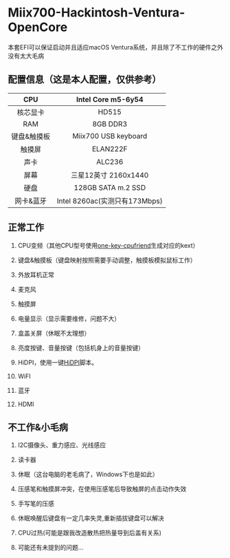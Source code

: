 # Miix700-Hackintosh-Ventura-OpenCore

本套EFI可以保证启动并且适应macOS Ventura系统，并且除了不工作的硬件之外没有太大毛病

## 配置信息（这是本人配置，仅供参考）

| CPU    | Intel Core m5-6y54                       |
|:------:|:----------------------------------------:|
| 核芯显卡   | HD515                                    |
| RAM    | 8GB DDR3                                 |
| 键盘&触摸板 | Miix700 USB keyboard                     |
| 触摸屏    | ELAN222F                                 |
| 声卡     | ALC236                                   |
| 屏幕     | 三星12英寸 2160x1440                      |
| 硬盘     | 128GB SATA m.2 SSD                       |
| 网卡&蓝牙  | Intel 8260ac(实测只有173Mbps)           |

## 正常工作

1. CPU变频（其他CPU型号使用[one-key-cpufriend](https://github.com/stevezhengshiqi/one-key-cpufriend)生成对应的kext）

2. 键盘&触摸板（键盘映射按照需要手动调整，触摸板模拟鼠标工作）

3. 外放耳机正常

4. 麦克风

5. 触摸屏

6. 电量显示（显示需要维修，问题不大）

7. 盒盖关屏（休眠不太理想）

8. 亮度按键、音量按键（包括机身上的音量按键）  

9. HiDPI，使用一键[HiDPI](https://github.com/xzhih/one-key-hidpi)脚本。

10. WiFI

11. 蓝牙 

12. HDMI


## 不工作&小毛病

1. I2C摄像头、重力感应、光线感应

2. 读卡器

3. 休眠（这台电脑的老毛病了，Windows下也是如此）

4. 压感笔和触摸屏冲突，在使用压感笔后导致触屏的点击动作失效

5. 手写笔的压感

6. 休眠唤醒后键盘有一定几率失灵,重新插拔键盘可以解决 

7. CPU过热(可能是跟我改造散热把热量导到后盖有关系)

8. 可能还有未提到的问题... 
